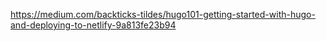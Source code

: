 https://medium.com/backticks-tildes/hugo101-getting-started-with-hugo-and-deploying-to-netlify-9a813fe23b94
